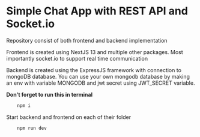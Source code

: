# Simple Chat App with REST API and Socket.io
Repository consist of both frontend and backend implementation 

Frontend is created using NextJS 13 and multiple other packages. Most importantly socket.io to support real time communication

Backend is created using the ExpressJS framework with connection to mongoDB database. You can use your own mongodb database by making an env with variable MONGODB and jwt secret using JWT_SECRET variable.

**Don't forget to run this in terminal**
```bash
    npm i
```

Start backend and frontend on each of their folder 
```bash
    npm run dev
```


